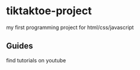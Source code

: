 # tiktaktoe-project

my first programming project for html/css/javascript


## Guides

find tutorials on youtube
